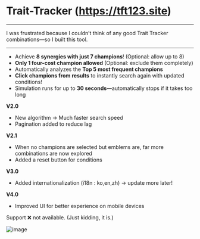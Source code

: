 # Trait-Tracker (https://tft123.site)
---

I was frustrated because I couldn’t think of any good Trait Tracker combinations—so I built this tool.

---

* Achieve **8 synergies with just 7 champions**! (Optional: allow up to 8)
* **Only 1 four-cost champion allowed** (Optional: exclude them completely)
* Automatically analyzes the **Top 5 most frequent champions**
* **Click champions from results** to instantly search again with updated conditions!
* Simulation runs for up to **30 seconds**—automatically stops if it takes too long

**V2.0**

* New algorithm → Much faster search speed
* Pagination added to reduce lag

**V2.1**

* When no champions are selected but emblems are, far more combinations are now explored
* Added a reset button for conditions

**V3.0**

* Added internationalization (i18n : ko,en,zh) -> update more later!

**V4.0**

* Improved UI for better experience on mobile devices

Support ❌ not available. (Just kidding, it is.)

![image](https://github.com/user-attachments/assets/7950570d-344c-48ad-aebc-f999b2d4badc)


